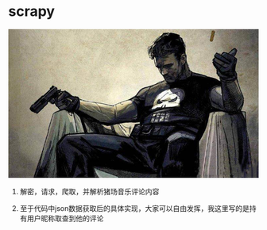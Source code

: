 # scrapy
![](https://github.com/DarkPointK/MyTestApplication/blob/master/img/IMG_0101.JPG)

1. 解密，请求，爬取，并解析猪场音乐评论内容

1. 至于代码中json数据获取后的具体实现，大家可以自由发挥，我这里写的是持有用户昵称取查到他的评论
